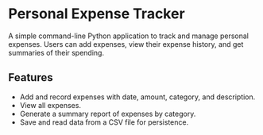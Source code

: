 # Personal Expense Tracker

A simple command-line Python application to track and manage personal expenses. Users can add expenses, view their expense history, and get summaries of their spending.

## Features
- Add and record expenses with date, amount, category, and description.
- View all expenses.
- Generate a summary report of expenses by category.
- Save and read data from a CSV file for persistence.

